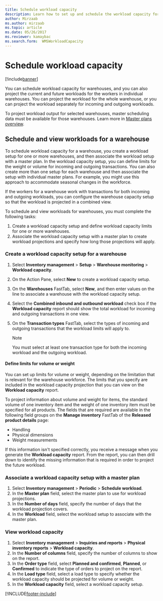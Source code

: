 ```yaml
---
title: Schedule workload capacity
description: Learn how to set up and schedule the workload capacity for workers in a warehouse or for an entire warehouse, including a step-by-step process.
author: Mirzaab
ms.author: mirzaab
ms.topic: article
ms.date: 05/26/2017
ms.reviewer: kamaybac
ms.search.form:  WMSWorkloadCapacity
---
```


# Schedule workload capacity

[!include[banner](../includes/banner.md)]

You can schedule workload capacity for warehouses, and you can also project the current and future workloads for the workers in individual warehouses. You can project the workload for the whole warehouse, or you can project the workload separately for incoming and outgoing workloads.

To project workload output for selected warehouses, master scheduling data must be available for those warehouses. Learn more in [Master plans overview](../master-planning/master-plans.md).

## Schedule and view workloads for a warehouse

To schedule workload capacity for a warehouse, you create a workload setup for one or more warehouses, and then associate the workload setup with a master plan. In the workload capacity setup, you can define limits for the weight or volume for incoming and outgoing transactions. You can also create more than one setup for each warehouse and then associate the setup with individual master plans. For example, you might use this approach to accommodate seasonal changes in the workforce.

If the workers for a warehouse work with transactions for both incoming and outgoing workloads, you can configure the warehouse capacity setup so that the workload is projected in a combined view.

To schedule and view workloads for warehouses, you must complete the following tasks:

1. Create a workload capacity setup and define workload capacity limits for one or more warehouses.
2. Associate the workload capacity setup with a master plan to create workload projections and specify how long those projections will apply.

### Create a workload capacity setup for a warehouse

1. Select **Inventory management** \> **Setup** \> **Warehouse monitoring** \> **Workload capacity**.
2. On the Action Pane, select **New** to create a workload capacity setup.
3. On the **Warehouses** FastTab, select **New**, and then enter values on the line to associate a warehouse with the workload capacity setup.
4. Select the **Combined inbound and outbound workload** check box if the **Workload capacity** report should show the total workload for incoming and outgoing transactions in one view.
5. On the **Transaction types** FastTab, select the types of incoming and outgoing transactions that the workload limits will apply to.

    > [!NOTE]
    > You must select at least one transaction type for both the incoming workload and the outgoing workload.

#### Define limits for volume or weight

You can set up limits for volume or weight, depending on the limitation that is relevant for the warehouse workforce. The limits that you specify are included in the workload capacity projection that you can view on the **Workload capacity** report.

To project information about volume and weight for items, the standard volume of one inventory item and the weight of one inventory item must be specified for all products. The fields that are required are available in the following field groups on the **Manage inventory** FastTab of the **Released product details** page:

- Handling
- Physical dimensions
- Weight measurements

If this information isn't specified correctly, you receive a message when you generate the **Workload capacity** report. From the report, you can then drill down to identify the missing information that is required in order to project the future workload.

### Associate a workload capacity setup with a master plan

1. Select **Inventory management** \> **Periodic** \> **Schedule workload**.
2. In the **Master plan** field, select the master plan to use for workload projections.
3. In the **Number of days** field, specify the number of days that the workload projection covers.
4. In the **Workload** field, select the workload setup to associate with the master plan.

### View workload capacity

1. Select **Inventory management** \> **Inquiries and reports** \> **Physical inventory reports** \> **Workload capacity**.
2. In the **Number of columns** field, specify the number of columns to show on the report.
3. In the **Order type** field, select **Planned and confirmed**, **Planned**, or **Confirmed** to indicate the type of orders to project on the report.
4. In the **Load type** field, select a load type to specify whether the workload capacity should be projected for volume or weight.
5. In the **Workload capacity** field, select a workload capacity setup.


[!INCLUDE[footer-include](../../includes/footer-banner.md)]